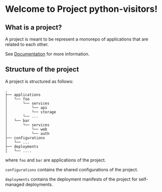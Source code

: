 # Welcome to Project python-visitors!

## What is a project?

A project is meant to be represent a monorepo of applications that are related to each other.

See [Documentation](https://docs.codefly.dev/concepts/project/) for more information.

## Structure of the project

A project is structured as follows:
```shell
.
├── applications
│   └── foo
│       └── services
│           └── api
│           └── storage
│       └── ...
│   └── bar
│       └── services
│           └── web
│           └── auth
├── configurations
│   └── ...
├── deployments
│   └── ....
```
where `foo` and `bar` are applications of the project.

`configurations` contains the shared configurations of the project.

`deployments` contains the deployment manifests of the project for self-managed deployments.
